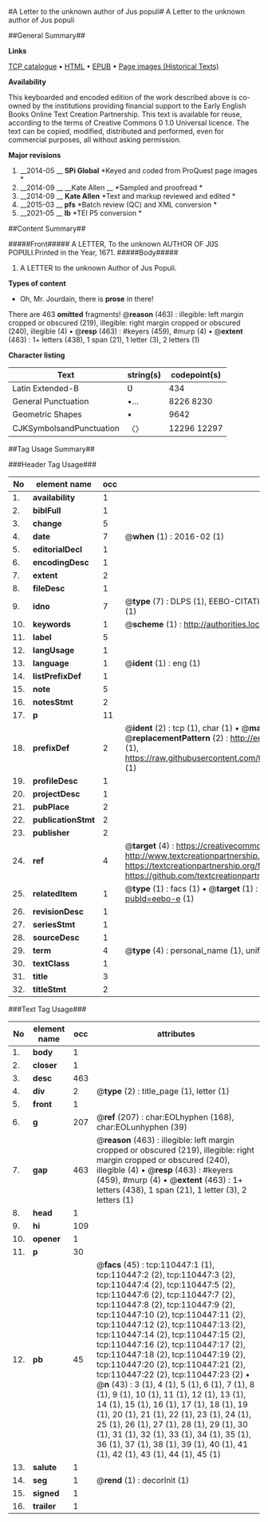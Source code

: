 #A Letter to the unknown author of Jus populi#
A Letter to the unknown author of Jus populi

##General Summary##

**Links**

[TCP catalogue](http://www.ota.ox.ac.uk/tcp/)  • 
[HTML](http://tei.it.ox.ac.uk/tcp/Texts-HTML/free/A48/A48239.html)  • 
[EPUB](http://tei.it.ox.ac.uk/tcp/Texts-EPUB/free/A48/A48239.epub) • 
[Page images (Historical Texts)](https://historicaltexts.jisc.ac.uk/eebo-31355409e)

**Availability**

This keyboarded and encoded edition of the work described above is co-owned by the
    institutions providing financial support to the Early English Books Online Text Creation
    Partnership. This text is available for reuse, according to the terms of  Creative Commons 0 1.0 Universal
    licence. The text can be copied, modified, distributed and performed, even for commercial
    purposes, all without asking permission.

**Major revisions**

1. __2014-05 __ __SPi Global__ *Keyed and coded from ProQuest page images *
1. __2014-09 __ __Kate Allen __ *Sampled and proofread *
1. __2014-09 __ __Kate Allen__ *Text and markup reviewed and edited *
1. __2015-03 __ __pfs__ *Batch review (QC) and XML conversion *
1. __2021-05 __ __lb__ *TEI P5 conversion *

##Content Summary##

#####Front#####
A LETTER, To the unknown AUTHOR OF JƲS POPƲLI.Printed in the Year, 1671.
#####Body#####

1. A LETTER to the unknown Author of Jus Populi.

**Types of content**

  * Oh, Mr. Jourdain, there is **prose** in there!

There are 463 **omitted** fragments! 
 @__reason__ (463) : illegible: left margin cropped or obscured (219), illegible: right margin cropped or obscured (240), illegible (4)  •  @__resp__ (463) : #keyers (459), #murp (4)  •  @__extent__ (463) : 1+ letters (438), 1 span (21), 1 letter (3), 2 letters (1)

**Character listing**


|Text|string(s)|codepoint(s)|
|---|---|---|
|Latin Extended-B|Ʋ|434|
|General Punctuation|•…|8226 8230|
|Geometric Shapes|▪|9642|
|CJKSymbolsandPunctuation|〈〉|12296 12297|

##Tag Usage Summary##

###Header Tag Usage###

|No|element name|occ|attributes|
|---|---|---|---|
|1.|__availability__|1||
|2.|__biblFull__|1||
|3.|__change__|5||
|4.|__date__|7| @__when__ (1) : 2016-02 (1)|
|5.|__editorialDecl__|1||
|6.|__encodingDesc__|1||
|7.|__extent__|2||
|8.|__fileDesc__|1||
|9.|__idno__|7| @__type__ (7) : DLPS (1), EEBO-CITATION (1), VID (1), EEBO-PROQUEST (1), STC (2), OCLC (1)|
|10.|__keywords__|1| @__scheme__ (1) : http://authorities.loc.gov/ (1)|
|11.|__label__|5||
|12.|__langUsage__|1||
|13.|__language__|1| @__ident__ (1) : eng (1)|
|14.|__listPrefixDef__|1||
|15.|__note__|5||
|16.|__notesStmt__|2||
|17.|__p__|11||
|18.|__prefixDef__|2| @__ident__ (2) : tcp (1), char (1)  •  @__matchPattern__ (2) : ([0-9\-]+):([0-9IVX]+) (1), (.+) (1)  •  @__replacementPattern__ (2) : http://eebo.chadwyck.com/downloadtiff?vid=$1&page=$2 (1), https://raw.githubusercontent.com/textcreationpartnership/Texts/master/tcpchars.xml#$1 (1)|
|19.|__profileDesc__|1||
|20.|__projectDesc__|1||
|21.|__pubPlace__|2||
|22.|__publicationStmt__|2||
|23.|__publisher__|2||
|24.|__ref__|4| @__target__ (4) : https://creativecommons.org/publicdomain/zero/1.0/ (1), http://www.textcreationpartnership.org/docs/. (1), https://textcreationpartnership.org/faq/#faq05 (1), https://github.com/textcreationpartnership (1)|
|25.|__relatedItem__|1| @__type__ (1) : facs (1)  •  @__target__ (1) : https://data.historicaltexts.jisc.ac.uk/view?pubId=eebo-e (1)|
|26.|__revisionDesc__|1||
|27.|__seriesStmt__|1||
|28.|__sourceDesc__|1||
|29.|__term__|4| @__type__ (4) : personal_name (1), uniform_title (1), topical_term (2)|
|30.|__textClass__|1||
|31.|__title__|3||
|32.|__titleStmt__|2||


###Text Tag Usage###

|No|element name|occ|attributes|
|---|---|---|---|
|1.|__body__|1||
|2.|__closer__|1||
|3.|__desc__|463||
|4.|__div__|2| @__type__ (2) : title_page (1), letter (1)|
|5.|__front__|1||
|6.|__g__|207| @__ref__ (207) : char:EOLhyphen (168), char:EOLunhyphen (39)|
|7.|__gap__|463| @__reason__ (463) : illegible: left margin cropped or obscured (219), illegible: right margin cropped or obscured (240), illegible (4)  •  @__resp__ (463) : #keyers (459), #murp (4)  •  @__extent__ (463) : 1+ letters (438), 1 span (21), 1 letter (3), 2 letters (1)|
|8.|__head__|1||
|9.|__hi__|109||
|10.|__opener__|1||
|11.|__p__|30||
|12.|__pb__|45| @__facs__ (45) : tcp:110447:1 (1), tcp:110447:2 (2), tcp:110447:3 (2), tcp:110447:4 (2), tcp:110447:5 (2), tcp:110447:6 (2), tcp:110447:7 (2), tcp:110447:8 (2), tcp:110447:9 (2), tcp:110447:10 (2), tcp:110447:11 (2), tcp:110447:12 (2), tcp:110447:13 (2), tcp:110447:14 (2), tcp:110447:15 (2), tcp:110447:16 (2), tcp:110447:17 (2), tcp:110447:18 (2), tcp:110447:19 (2), tcp:110447:20 (2), tcp:110447:21 (2), tcp:110447:22 (2), tcp:110447:23 (2)  •  @__n__ (43) : 3 (1), 4 (1), 5 (1), 6 (1), 7 (1), 8 (1), 9 (1), 10 (1), 11 (1), 12 (1), 13 (1), 14 (1), 15 (1), 16 (1), 17 (1), 18 (1), 19 (1), 20 (1), 21 (1), 22 (1), 23 (1), 24 (1), 25 (1), 26 (1), 27 (1), 28 (1), 29 (1), 30 (1), 31 (1), 32 (1), 33 (1), 34 (1), 35 (1), 36 (1), 37 (1), 38 (1), 39 (1), 40 (1), 41 (1), 42 (1), 43 (1), 44 (1), 45 (1)|
|13.|__salute__|1||
|14.|__seg__|1| @__rend__ (1) : decorInit (1)|
|15.|__signed__|1||
|16.|__trailer__|1||
